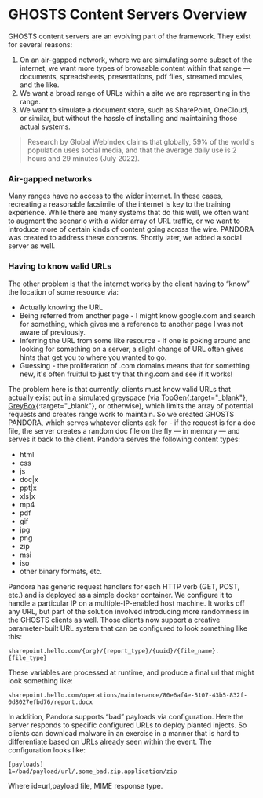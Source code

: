 # GHOSTS Content Servers Overview

GHOSTS content servers are an evolving part of the framework. They exist for several reasons:

1. On an air-gapped network, where we are simulating some subset of the internet, we want more types of browsable content within that range — documents, spreadsheets, presentations, pdf files, streamed movies, and the like.
2. We want a broad range of URLs within a site we are representing in the range.
3. We want to simulate a document store, such as SharePoint, OneCloud, or similar, but without the hassle of installing and maintaining those actual systems.

> Research by Global WebIndex claims that globally, 59% of the world's population uses social media, and that the average daily use is 2 hours and 29 minutes (July 2022).

### Air-gapped networks

Many ranges have no access to the wider internet. In these cases, recreating a reasonable facsimile of the internet is key to the training experience. While there are many systems that do this well, we often want to augment the scenario with a wider array of URL traffic, or we want to introduce more of certain kinds of content going across the wire. PANDORA was created to address these concerns. Shortly later, we added a social server as well.

### Having to know valid URLs

The other problem is that the internet works by the client having to “know” the location of some resource via:

- Actually knowing the URL
- Being referred from another page - I might know google.com and search for something, which gives me a reference to another page I was not aware of previously.
- Inferring the URL from some like resource - If one is poking around and looking for something on a server, a slight change of URL often gives hints that get you to where you wanted to go.
- Guessing - the proliferation of .com domains means that for something new, it's often fruitful to just try that thing.com and see if it works!

The problem here is that currently, clients must know valid URLs that actually exist out in a simulated greyspace (via [TopGen](https://github.com/cmu-sei/topgen){:target="_blank"}, [GreyBox](https://github.com/cmu-sei/greybox){:target="_blank"}, or otherwise), which limits the array of potential requests and creates range work to maintain. So we created GHOSTS PANDORA, which serves whatever clients ask for - if the request is for a doc file, the server creates a random doc file on the fly — in memory — and serves it back to the client. Pandora serves the following content types: 

- html
- css
- js
- doc|x
- ppt|x
- xls|x
- mp4
- pdf
- gif
- jpg
- png
- zip
- msi
- iso
- other binary formats, etc. 
 
Pandora has generic request handlers for each HTTP verb (GET, POST, etc.) and is deployed as a simple docker container. We configure it to handle a particular IP on a multiple-IP-enabled host machine. It works off any URL, but part of the solution involved introducing more randomness in the GHOSTS clients as well. Those clients now support a creative parameter-built URL system that can be configured to look something like this:

```text
sharepoint.hello.com/{org}/{report_type}/{uuid}/{file_name}.{file_type}
```

These variables are processed at runtime, and produce a final url that might look something like:

```text
sharepoint.hello.com/operations/maintenance/80e6af4e-5107-43b5-832f-0d8027efbd76/report.docx
```

In addition, Pandora supports “bad” payloads via configuration. Here the server responds to specific configured URLs to deploy planted injects. So clients can download malware in an exercise in a manner that is hard to differentiate based on URLs already seen within the event. The configuration looks like:

```text
[payloads]
1=/bad/payload/url/,some_bad.zip,application/zip
```

Where id=url,payload file, MIME response type.
